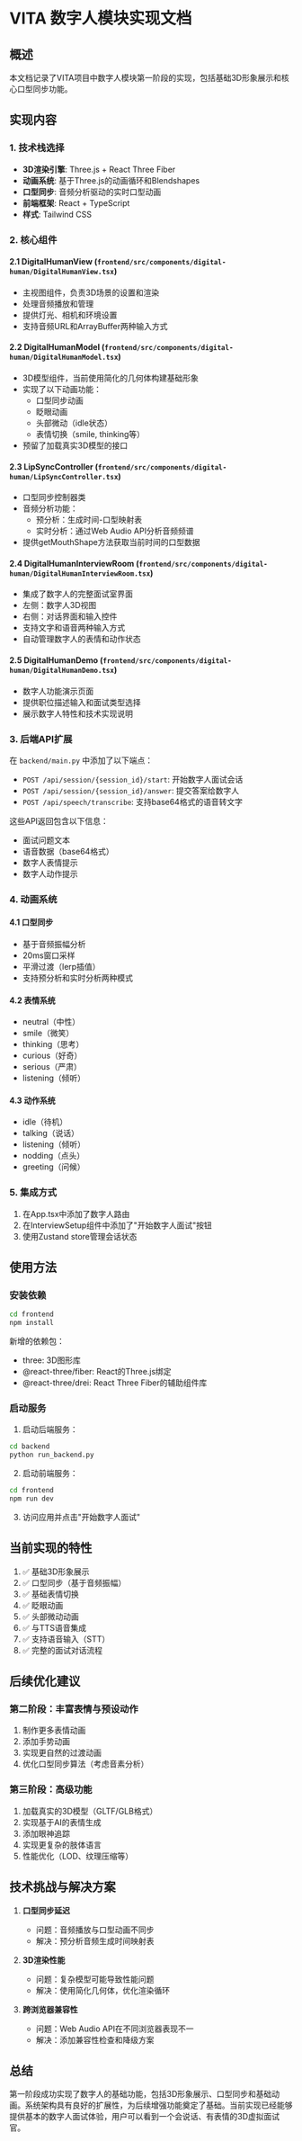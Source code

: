 # VITA 数字人模块实现文档

## 概述

本文档记录了VITA项目中数字人模块第一阶段的实现，包括基础3D形象展示和核心口型同步功能。

## 实现内容

### 1. 技术栈选择

- **3D渲染引擎**: Three.js + React Three Fiber
- **动画系统**: 基于Three.js的动画循环和Blendshapes
- **口型同步**: 音频分析驱动的实时口型动画
- **前端框架**: React + TypeScript
- **样式**: Tailwind CSS

### 2. 核心组件

#### 2.1 DigitalHumanView (`frontend/src/components/digital-human/DigitalHumanView.tsx`)
- 主视图组件，负责3D场景的设置和渲染
- 处理音频播放和管理
- 提供灯光、相机和环境设置
- 支持音频URL和ArrayBuffer两种输入方式

#### 2.2 DigitalHumanModel (`frontend/src/components/digital-human/DigitalHumanModel.tsx`)
- 3D模型组件，当前使用简化的几何体构建基础形象
- 实现了以下动画功能：
  - 口型同步动画
  - 眨眼动画
  - 头部微动（idle状态）
  - 表情切换（smile, thinking等）
- 预留了加载真实3D模型的接口

#### 2.3 LipSyncController (`frontend/src/components/digital-human/LipSyncController.tsx`)
- 口型同步控制器类
- 音频分析功能：
  - 预分析：生成时间-口型映射表
  - 实时分析：通过Web Audio API分析音频频谱
- 提供getMouthShape方法获取当前时间的口型数据

#### 2.4 DigitalHumanInterviewRoom (`frontend/src/components/digital-human/DigitalHumanInterviewRoom.tsx`)
- 集成了数字人的完整面试室界面
- 左侧：数字人3D视图
- 右侧：对话界面和输入控件
- 支持文字和语音两种输入方式
- 自动管理数字人的表情和动作状态

#### 2.5 DigitalHumanDemo (`frontend/src/components/digital-human/DigitalHumanDemo.tsx`)
- 数字人功能演示页面
- 提供职位描述输入和面试类型选择
- 展示数字人特性和技术实现说明

### 3. 后端API扩展

在 `backend/main.py` 中添加了以下端点：

- `POST /api/session/{session_id}/start`: 开始数字人面试会话
- `POST /api/session/{session_id}/answer`: 提交答案给数字人
- `POST /api/speech/transcribe`: 支持base64格式的语音转文字

这些API返回包含以下信息：
- 面试问题文本
- 语音数据（base64格式）
- 数字人表情提示
- 数字人动作提示

### 4. 动画系统

#### 4.1 口型同步
- 基于音频振幅分析
- 20ms窗口采样
- 平滑过渡（lerp插值）
- 支持预分析和实时分析两种模式

#### 4.2 表情系统
- neutral（中性）
- smile（微笑）
- thinking（思考）
- curious（好奇）
- serious（严肃）
- listening（倾听）

#### 4.3 动作系统
- idle（待机）
- talking（说话）
- listening（倾听）
- nodding（点头）
- greeting（问候）

### 5. 集成方式

1. 在App.tsx中添加了数字人路由
2. 在InterviewSetup组件中添加了"开始数字人面试"按钮
3. 使用Zustand store管理会话状态

## 使用方法

### 安装依赖

```bash
cd frontend
npm install
```

新增的依赖包：
- three: 3D图形库
- @react-three/fiber: React的Three.js绑定
- @react-three/drei: React Three Fiber的辅助组件库

### 启动服务

1. 启动后端服务：
```bash
cd backend
python run_backend.py
```

2. 启动前端服务：
```bash
cd frontend
npm run dev
```

3. 访问应用并点击"开始数字人面试"

## 当前实现的特性

1. ✅ 基础3D形象展示
2. ✅ 口型同步（基于音频振幅）
3. ✅ 基础表情切换
4. ✅ 眨眼动画
5. ✅ 头部微动动画
6. ✅ 与TTS语音集成
7. ✅ 支持语音输入（STT）
8. ✅ 完整的面试对话流程

## 后续优化建议

### 第二阶段：丰富表情与预设动作
1. 制作更多表情动画
2. 添加手势动画
3. 实现更自然的过渡动画
4. 优化口型同步算法（考虑音素分析）

### 第三阶段：高级功能
1. 加载真实的3D模型（GLTF/GLB格式）
2. 实现基于AI的表情生成
3. 添加眼神追踪
4. 实现更复杂的肢体语言
5. 性能优化（LOD、纹理压缩等）

## 技术挑战与解决方案

1. **口型同步延迟**
   - 问题：音频播放与口型动画不同步
   - 解决：预分析音频生成时间映射表

2. **3D渲染性能**
   - 问题：复杂模型可能导致性能问题
   - 解决：使用简化几何体，优化渲染循环

3. **跨浏览器兼容性**
   - 问题：Web Audio API在不同浏览器表现不一
   - 解决：添加兼容性检查和降级方案

## 总结

第一阶段成功实现了数字人的基础功能，包括3D形象展示、口型同步和基础动画。系统架构具有良好的扩展性，为后续增强功能奠定了基础。当前实现已经能够提供基本的数字人面试体验，用户可以看到一个会说话、有表情的3D虚拟面试官。 
